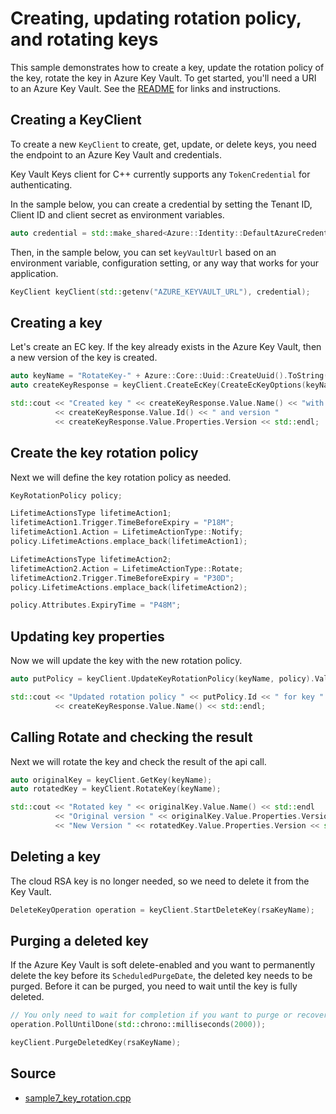 # Creating, updating rotation policy, and rotating keys

This sample demonstrates how to create a key, update the rotation policy of the key, rotate the key in Azure Key Vault.
To get started, you'll need a URI to an Azure Key Vault. See the [README](https://github.com/Azure/azure-sdk-for-cpp/blob/main/sdk/keyvault/azure-security-keyvault-keys/README.md) for links and instructions.

## Creating a KeyClient

To create a new `KeyClient` to create, get, update, or delete keys, you need the endpoint to an Azure Key Vault and credentials.

Key Vault Keys client for C++ currently supports any `TokenCredential` for authenticating.

In the sample below, you can create a credential by setting the Tenant ID, Client ID and client secret as environment variables.

```cpp Snippet:KeysSample7CreateCredential
auto credential = std::make_shared<Azure::Identity::DefaultAzureCredential>();
```

Then, in the sample below, you can set `keyVaultUrl` based on an environment variable, configuration setting, or any way that works for your application.

```cpp Snippet:KeysSample7KeyClient
KeyClient keyClient(std::getenv("AZURE_KEYVAULT_URL"), credential);
```

## Creating a key

Let's create an EC key.
If the key already exists in the Azure Key Vault, then a new version of the key is created.

```cpp Snippet:KeysSample7CreateKey
auto keyName = "RotateKey-" + Azure::Core::Uuid::CreateUuid().ToString();
auto createKeyResponse = keyClient.CreateEcKey(CreateEcKeyOptions(keyName));

std::cout << "Created key " << createKeyResponse.Value.Name() << "with id "
          << createKeyResponse.Value.Id() << " and version "
          << createKeyResponse.Value.Properties.Version << std::endl;
```

## Create the key rotation policy 

Next we will define the key rotation policy as needed.

```cpp Snippet:KeysSample7DefinePolicy
KeyRotationPolicy policy;

LifetimeActionsType lifetimeAction1;
lifetimeAction1.Trigger.TimeBeforeExpiry = "P18M";
lifetimeAction1.Action = LifetimeActionType::Notify;
policy.LifetimeActions.emplace_back(lifetimeAction1);

LifetimeActionsType lifetimeAction2;
lifetimeAction2.Action = LifetimeActionType::Rotate;
lifetimeAction2.Trigger.TimeBeforeExpiry = "P30D";
policy.LifetimeActions.emplace_back(lifetimeAction2);

policy.Attributes.ExpiryTime = "P48M";
```

## Updating key properties

Now we will update the key with the new rotation policy.

```cpp Snippet:KeysSample7UpdateKeyRotation
auto putPolicy = keyClient.UpdateKeyRotationPolicy(keyName, policy).Value;

std::cout << "Updated rotation policy " << putPolicy.Id << " for key "
          << createKeyResponse.Value.Name() << std::endl;
```

## Calling Rotate and checking the result

Next we will rotate the key and check the result of the api call.
```cpp Snippet:KeysSample7RotateKey
auto originalKey = keyClient.GetKey(keyName);
auto rotatedKey = keyClient.RotateKey(keyName);

std::cout << "Rotated key " << originalKey.Value.Name() << std::endl
          << "Original version " << originalKey.Value.Properties.Version << std::endl
          << "New Version " << rotatedKey.Value.Properties.Version << std::endl;
```

## Deleting a key

The cloud RSA key is no longer needed, so we need to delete it from the Key Vault.

```cpp Snippet:KeysSample1DeleteKey
DeleteKeyOperation operation = keyClient.StartDeleteKey(rsaKeyName);
```

## Purging a deleted key

If the Azure Key Vault is soft delete-enabled and you want to permanently delete the key before its `ScheduledPurgeDate`,
the deleted key needs to be purged. Before it can be purged, you need to wait until the key is fully deleted.

```cpp Snippet:KeysSample1PurgeKey
// You only need to wait for completion if you want to purge or recover the key.
operation.PollUntilDone(std::chrono::milliseconds(2000));

keyClient.PurgeDeletedKey(rsaKeyName);
```

## Source

- [sample7_key_rotation.cpp](https://github.com/Azure/azure-sdk-for-cpp/blob/main/sdk/keyvault/azure-security-keyvault-keys/test/samples/sample7-key-rotation/sample7_key_rotation.cpp)

[defaultazurecredential]: https://github.com/Azure/azure-sdk-for-cpp/blob/main/sdk/identity/azure-identity/README.md
